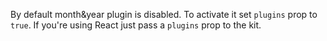 By default month&year plugin is disabled. To activate it set `plugins` prop to `true`.  If you're using React just pass a `plugins` prop to the kit.